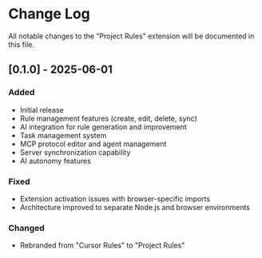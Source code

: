 # Change Log

All notable changes to the "Project Rules" extension will be documented in this file.

## [0.1.0] - 2025-06-01

### Added

- Initial release
- Rule management features (create, edit, delete, sync)
- AI integration for rule generation and improvement
- Task management system
- MCP protocol editor and agent management
- Server synchronization capability
- AI autonomy features

### Fixed

- Extension activation issues with browser-specific imports
- Architecture improved to separate Node.js and browser environments

### Changed

- Rebranded from "Cursor Rules" to "Project Rules"

